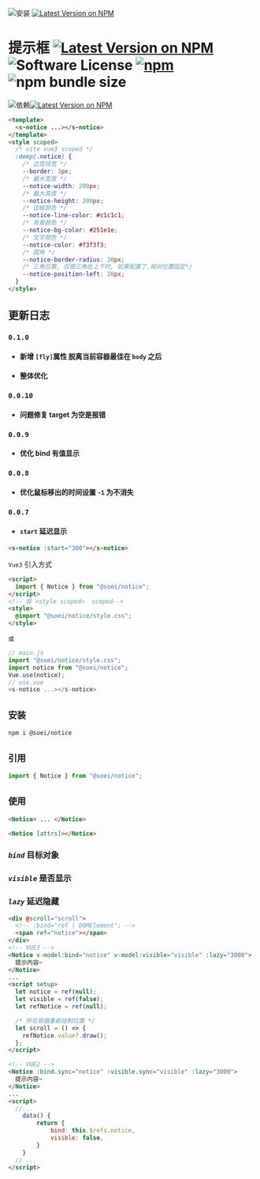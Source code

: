 ![安装](https://img.shields.io/badge/安装-npm_i_@soei/notice-ffc107?style=flat) [![Latest Version on NPM](https://img.shields.io/badge/✔-线上实例-ae8aff?style=flat)](https://alwbg.github.io)

# 提示框 [![Latest Version on NPM](https://img.shields.io/npm/v/@soei/notice?label=npm&style=flat-square)](https://npmjs.com/package/@soei/notice) ![Software License](https://img.shields.io/badge/license-ISC-brightgreen?label=&style=flat-square) [![npm](https://img.shields.io/npm/dw/@soei/notice?label=Downloads&style=flat-square)](https://www.npmjs.com/package/@soei/notice) ![npm bundle size](https://img.shields.io/bundlephobia/min/%40soei%2Fnotice?label=Size&color=&style=flat-square)

![依赖](https://img.shields.io/badge/依赖-npm_i_@soei/util-ffc107?style=flat-square)[![Latest Version on NPM](https://img.shields.io/npm/v/@soei/util?label=&style=flat-square)](https://npmjs.com/package/@soei/util)

```html
<template>
  <s-notice ...></s-notice>
</template>
<style scoped>
  /* vite vue3 scoped */
  :deep(.notice) {
    /* 边宽线宽 */
    --border: 3px;
    /* 最大宽度 */
    --notice-width: 200px;
    /* 最大高度 */
    --notice-height: 200px;
    /* 边框颜色 */
    --notice-line-color: #c1c1c1;
    /* 背景颜色 */
    --notice-bg-color: #251e1e;
    /* 文字颜色 */
    --notice-color: #f3f3f3;
    /* 圆角 */
    --notice-border-radius: 30px;
    /* 三角位置, 仅限三角在上下时, 如果配置了,相对位置固定*/
    --notice-position-left: 20px;
  }
</style>
```

## 更新日志

### `0.1.0`

- #### 新增 `[fly]`属性 脱离当前容器最佳在 `body` 之后
- #### 整体优化

### `0.0.10`

- #### 问题修复 target 为空是报错

### `0.0.9`

- #### 优化 bind 有值显示

### `0.0.8`

- #### 优化鼠标移出的时间设置 `-1` 为不消失

### `0.0.7`

- #### `start` 延迟显示

```html
<s-notice :start="300"></s-notice>
```

`Vue3` 引入方式

```html
<script>
  import { Notice } from "@soei/notice";
</script>
<!-- 非 <style scoped>  scoped-->
<style>
  @import "@soei/notice/style.css";
</style>
```

`或`

```javascript
// main.js
import "@soei/notice/style.css";
import notice from "@soei/notice";
Vue.use(notice);
// use.vue
<s-notice ...></s-notice>
```

## `安装`

```
npm i @soei/notice

```

## `引用`

```javascript
import { Notice } from "@soei/notice";
```

## `使用`

```html
<Notice> ... </Notice>
```

```html
<Notice [attrs]></Notice>
```

### _`bind`_ 目标对象

### _`visible`_ 是否显示

### _`lazy`_ 延迟隐藏

```html
<div @scroll="scroll">
  <!-- :bind="ref | DOMElement"; -->
  <span ref="notice"></span>
</div>
<!-- VUE3 -->
<Notice v-model:bind="notice" v-model:visible="visible" :lazy="3000">
  提示内容~
</Notice>
...
<script setup>
  let notice = ref(null);
  let visible = ref(false);
  let refNotice = ref(null);

  /* 所在容器重新绘制位置 */
  let scroll = () => {
    refNotice.value?.draw();
  };
</script>

<!-- VUE2 -->
<Notice :bind.sync="notice" :visible.sync="visible" :lazy="3000">
  提示内容~
</Notice>
...
<script>
  //...
    data() {
        return {
            bind: this.$refs.notice,
            visible: false,
        }
    }
  // ...
</script>
```
